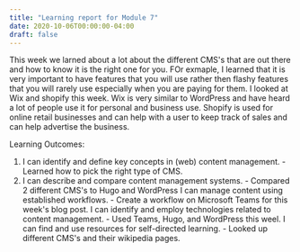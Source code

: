 ```yaml
---
title: "Learning report for Module 7"
date: 2020-10-06T00:00:00-04:00
draft: false
---
```


This week we larned about a lot about the different CMS's that are out there and how to know it is the right one for you. FOr exmaple, I learned that it is very important to have features that you will use rather then flashy features that you will rarely use especially when you are paying for them. I looked at Wix and shopify this week. Wix is very similar to WordPress and have heard a lot of people use it for personal and business use. Shopify is used for online retail businesses and can help with a user to keep track of sales and can help advertise the business.

Learning Outcomes:

1. I can identify and define key concepts in (web) content management. - Learned how to pick the right type of CMS.
2. I can describe and compare content management systems. - Compared 2 different CMS's to Hugo and WordPress
I can manage content using established workflows. - Create a workflow on Microsoft Teams for this week's blog post.
I can identify and employ technologies related to content management. - Used Teams, Hugo, and WordPress this weel.
I can find and use resources for self-directed learning. - Looked up different CMS's and their wikipedia pages.

